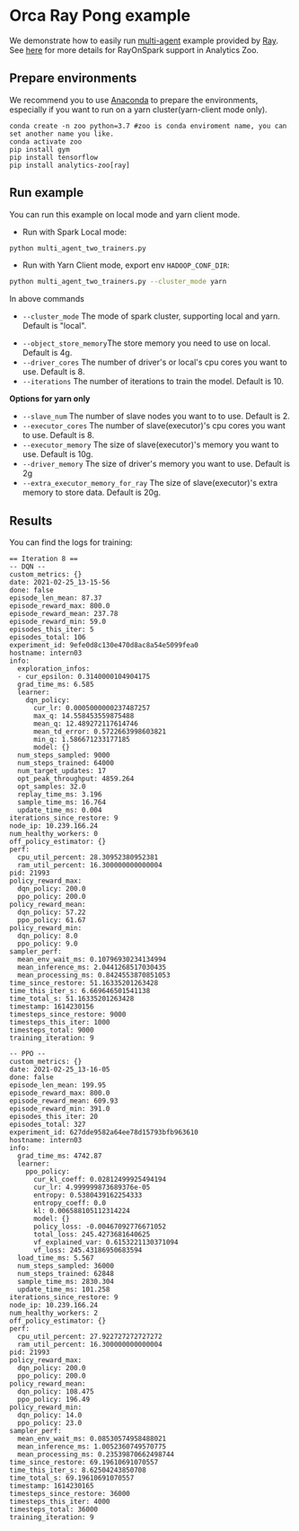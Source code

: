# Orca Ray Pong example

We demonstrate how to easily run [multi-agent](https://github.com/ray-project/ray/blob/master/rllib/examples/multi_agent_two_trainers.py)
example provided by [Ray](https://github.com/ray-project/ray). See [here](https://analytics-zoo.github.io/master/#ProgrammingGuide/rayonspark/) for more details for RayOnSpark support in Analytics Zoo.

## Prepare environments
We recommend you to use [Anaconda](https://www.anaconda.com/distribution/#linux) to prepare the environments, especially if you want to run on a yarn cluster(yarn-client mode only).
```
conda create -n zoo python=3.7 #zoo is conda enviroment name, you can set another name you like.
conda activate zoo
pip install gym
pip install tensorflow
pip install analytics-zoo[ray]
```

## Run example
You can run this example on local mode and yarn client mode. 

- Run with Spark Local mode:
```bash
python multi_agent_two_trainers.py
```

- Run with Yarn Client mode, export env `HADOOP_CONF_DIR`:
```bash
python multi_agent_two_trainers.py --cluster_mode yarn
```

In above commands
* `--cluster_mode` The mode of spark cluster, supporting local and yarn. Default is "local".
- `--object_store_memory`The store memory you need to use on local. Default is 4g.
- `--driver_cores` The number of driver's or local's cpu cores you want to use. Default is 8.
- `--iterations` The number of iterations to train the model. Default is 10.

**Options for yarn only**
- `--slave_num` The number of slave nodes you want to to use. Default is 2.
- `--executor_cores` The number of slave(executor)'s cpu cores you want to use. Default is 8.
- `--executor_memory` The size of slave(executor)'s memory you want to use. Default is 10g.
- `--driver_memory` The size of driver's memory you want to use. Default is 2g
- `--extra_executor_memory_for_ray` The size of slave(executor)'s extra memory to store data. Default is 20g.


## Results
You can find the logs for training:
```
== Iteration 8 ==
-- DQN --
custom_metrics: {}
date: 2021-02-25_13-15-56
done: false
episode_len_mean: 87.37
episode_reward_max: 800.0
episode_reward_mean: 237.78
episode_reward_min: 59.0
episodes_this_iter: 5
episodes_total: 106
experiment_id: 9efe0d8c130e470d8ac8a54e5099fea0
hostname: intern03
info:
  exploration_infos:
  - cur_epsilon: 0.3140000104904175
  grad_time_ms: 6.585
  learner:
    dqn_policy:
      cur_lr: 0.0005000000237487257
      max_q: 14.558453559875488
      mean_q: 12.489272117614746
      mean_td_error: 0.5722663998603821
      min_q: 1.586671233177185
      model: {}
  num_steps_sampled: 9000
  num_steps_trained: 64000
  num_target_updates: 17
  opt_peak_throughput: 4859.264
  opt_samples: 32.0
  replay_time_ms: 3.196
  sample_time_ms: 16.764
  update_time_ms: 0.004
iterations_since_restore: 9
node_ip: 10.239.166.24
num_healthy_workers: 0
off_policy_estimator: {}
perf:
  cpu_util_percent: 28.30952380952381
  ram_util_percent: 16.300000000000004
pid: 21993
policy_reward_max:
  dqn_policy: 200.0
  ppo_policy: 200.0
policy_reward_mean:
  dqn_policy: 57.22
  ppo_policy: 61.67
policy_reward_min:
  dqn_policy: 8.0
  ppo_policy: 9.0
sampler_perf:
  mean_env_wait_ms: 0.10796930234134994
  mean_inference_ms: 2.0441268517030435
  mean_processing_ms: 0.8424553870851053
time_since_restore: 51.16335201263428
time_this_iter_s: 6.669646501541138
time_total_s: 51.16335201263428
timestamp: 1614230156
timesteps_since_restore: 9000
timesteps_this_iter: 1000
timesteps_total: 9000
training_iteration: 9

-- PPO --
custom_metrics: {}
date: 2021-02-25_13-16-05
done: false
episode_len_mean: 199.95
episode_reward_max: 800.0
episode_reward_mean: 609.93
episode_reward_min: 391.0
episodes_this_iter: 20
episodes_total: 327
experiment_id: 627dde9582a64ee78d15793bfb963610
hostname: intern03
info:
  grad_time_ms: 4742.87
  learner:
    ppo_policy:
      cur_kl_coeff: 0.02812499925494194
      cur_lr: 4.999999873689376e-05
      entropy: 0.5380439162254333
      entropy_coeff: 0.0
      kl: 0.006588105112314224
      model: {}
      policy_loss: -0.00467092776671052
      total_loss: 245.4273681640625
      vf_explained_var: 0.6153221130371094
      vf_loss: 245.43186950683594
  load_time_ms: 5.567
  num_steps_sampled: 36000
  num_steps_trained: 62848
  sample_time_ms: 2830.304
  update_time_ms: 101.258
iterations_since_restore: 9
node_ip: 10.239.166.24
num_healthy_workers: 2
off_policy_estimator: {}
perf:
  cpu_util_percent: 27.922727272727272
  ram_util_percent: 16.300000000000004
pid: 21993
policy_reward_max:
  dqn_policy: 200.0
  ppo_policy: 200.0
policy_reward_mean:
  dqn_policy: 108.475
  ppo_policy: 196.49
policy_reward_min:
  dqn_policy: 14.0
  ppo_policy: 23.0
sampler_perf:
  mean_env_wait_ms: 0.08530574958488021
  mean_inference_ms: 1.0052360749570775
  mean_processing_ms: 0.23539870662498744
time_since_restore: 69.19610691070557
time_this_iter_s: 8.62504243850708
time_total_s: 69.19610691070557
timestamp: 1614230165
timesteps_since_restore: 36000
timesteps_this_iter: 4000
timesteps_total: 36000
training_iteration: 9
```
